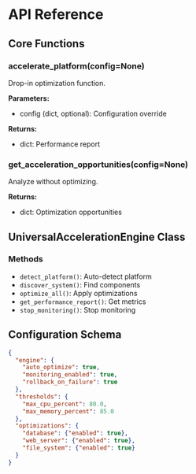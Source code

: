 # API Reference

## Core Functions

### accelerate_platform(config=None)
Drop-in optimization function.

**Parameters:**
- config (dict, optional): Configuration override

**Returns:**
- dict: Performance report

### get_acceleration_opportunities(config=None)
Analyze without optimizing.

**Returns:**
- dict: Optimization opportunities

## UniversalAccelerationEngine Class

### Methods

- `detect_platform()`: Auto-detect platform
- `discover_system()`: Find components
- `optimize_all()`: Apply optimizations
- `get_performance_report()`: Get metrics
- `stop_monitoring()`: Stop monitoring

## Configuration Schema

```json
{
  "engine": {
    "auto_optimize": true,
    "monitoring_enabled": true,
    "rollback_on_failure": true
  },
  "thresholds": {
    "max_cpu_percent": 80.0,
    "max_memory_percent": 85.0
  },
  "optimizations": {
    "database": {"enabled": true},
    "web_server": {"enabled": true},
    "file_system": {"enabled": true}
  }
}
```
